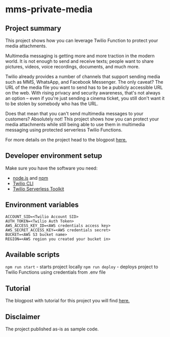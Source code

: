 # mms-private-media

## Project summary

This project shows how you can leverage Twilio Function to protect your media attachments.

Multimedia messaging is getting more and more traction in the modern world.
It is not enough to send and receive texts; people want to share pictures, videos, voice recordings, documents, and much more.

Twilio already provides a number of channels that support sending media such as MMS, WhatsApp, and Facebook Messenger.
The only caveat?
The URL of the media file you want to send has to be a publicly accessible URL on the web.
With rising privacy and security awareness, that's not always an option – even if you're just sending a cinema ticket, you still don't want it to be stolen by somebody who has the URL.

Does that mean that you can't send multimedia messages to your customers?
Absolutely not!
This project shows how you can protect your media attachments while still being able to use them in multimedia messaging using protected serverless Twilio Functions.

For more details on the project head to the blogpost [here.](https://<TBD>)

## Developer environment setup
Make sure you have the software you need:

- [node.js](https://nodejs.org/) and [npm](https://docs.npmjs.com/downloading-and-installing-node-js-and-npm)
- [Twilio CLI](https://www.twilio.com/docs/twilio-cli/quickstart)
- [Twilio Serverless Toolkit](https://www.twilio.com/docs/labs/serverless-toolkit)

## Environment variables

```shell
ACCOUNT_SID=<Twilio Account SID>
AUTH_TOKEN=<Twilio Auth Token>
AWS_ACCESS_KEY_ID=<AWS credentials access key>
AWS_SECRET_ACCESS_KEY=<AWS credentials secret>
BUCKET=<AWS S3 bucket name>
REGION=<AWS region you created your bucket in>
```

## Available scripts
`npm run start` - starts project locally
`npm run deploy` - deploys project to Twilio Functions using credentials from .env file

## Tutorial
The blogpost with tutorial for this project you will find [here.](https://<TBD>)

## Disclaimer
The project published as-is as sample code.
